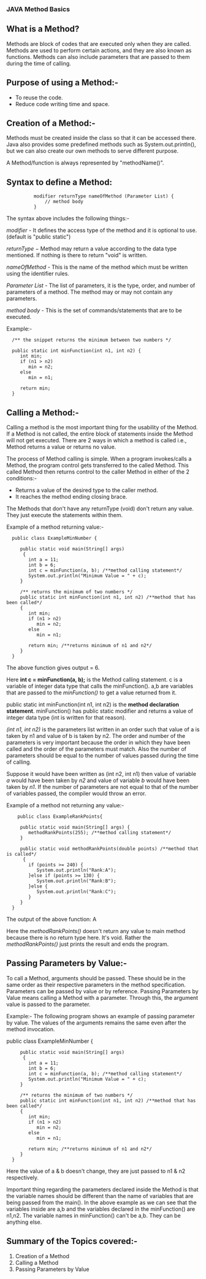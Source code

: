### **JAVA Method Basics**

## What is a Method?

Methods are block of codes that are executed only when they are called.
Methods are used to perform certain actions, and they are also known as functions.
Methods can also include parameters that are passed to them during the time of calling.


## Purpose of using a Method:-
- To reuse the code.
- Reduce code writing time and space.


## Creation of a Method:-
Methods must be created inside the class so that it can be accessed there. Java also provides some predefined methods such as System.out.println(), but we can also create our
own methods to serve different purpose.

A Method/function is always represented by "methodName()".

## Syntax to define a Method:
              
              modifier returnType nameOfMethod (Parameter List) {
                  // method body
              }


The syntax above includes the following things:-

*modifier* - It defines the access type of the method and it is optional to use.(default is "public static")

*returnType* − Method may return a value according to the data type mentioned. If nothing is there to return "void" is written.

*nameOfMethod* - This is the name of the method which must be written using the identifier rules.

*Parameter List* - The list of parameters, it is the type, order, and number of parameters of a method. The method may or may not contain any parameters.

*method body* - This is the set of commands/statements that are to be executed.

   Example:-
      
      /** the snippet returns the minimum between two numbers */

      public static int minFunction(int n1, int n2) {
         int min;
         if (n1 > n2)
            min = n2;
         else
            min = n1;

         return min; 
      }


## Calling a Method:-

Calling a method is the most important thing for the usability of the Method. 
If a Method is not called, the entire block of statements inside the Method will not get executed.
There are 2 ways in which a method is called i.e., Method returns a value or returns no value.

The process of Method calling is simple. When a program invokes/calls a Method, the program control gets transferred to the called Method.
This called Method then returns control to the caller Method in either of the 2 conditions:-
 
 - Returns a value of the desired type to the caller method.
 - It reaches the method ending closing brace.

The Methods that don't have any returnType (void) don't return any value. They just execute the statements within them.

  Example of a method returning value:-

      public class ExampleMinNumber {
   
         public static void main(String[] args)
          {
            int a = 11;
            int b = 6;
            int c = minFunction(a, b); /**method calling statement*/
            System.out.println("Minimum Value = " + c);
         }

         /** returns the minimum of two numbers */
         public static int minFunction(int n1, int n2) /**method that has been called*/
         {
            int min;
            if (n1 > n2)
               min = n2;
            else
               min = n1;

            return min; /**returns minimum of n1 and n2*/ 
         }
      }

   The above function gives output = 6.


   Here **int c = minFunction(a, b);** is the Method calling statement. c is a variable of integer data type that calls the minFunction().
   a,b are variables that are passed to the *minFunction()* to get a value returned from it.

   public static int minFunction(int n1, int n2) is the **method declaration statement**. minFunction() has public static modifier and returns a value of integer data type
   (int is written for that reason).

   *(int n1, int n2)* is the parameters list written in an order such that value of a is taken by n1 and value of b is taken by n2.
   The order and number of the parameters is very important because the order in which they have been called and the order of the parameters must match.
   Also the number of parameters should be equal to the number of values passed during the time of calling. 

   Suppose it would have been written as (int n2, int n1) then value of variable *a* would have been taken by *n2* and value of variable *b* would have been taken by *n1*.
   If the number of parameters are not equal to that of the number of variables passed, the compiler would throw an error.


  Example of a method not returning any value:-

        public class ExampleRankPoints{

         public static void main(String[] args) {
            methodRankPoints(255); /**method calling statement*/
         }

         public static void methodRankPoints(double points) /**method that is called*/
          {
            if (points >= 240) {
               System.out.println("Rank:A");
            }else if (points >= 130) {
               System.out.println("Rank:B");
            }else {
               System.out.println("Rank:C");
            }
         }
      }

   The output of the above function: A

 Here the *methodRankPoints()* doesn't return any value to main method because there is no return type here. It's void.
 Rather the *methodRankPoints()* just prints the result and ends the program.


 ## Passing Parameters by Value:-

 To call a Method, arguments should be passed.
 These should be in the same order as their respective parameters in the method specification.
 Parameters can be passed by value or by reference.
 Passing Parameters by Value means calling a Method with a parameter. Through this, the argument value is passed to the parameter.


   Example:-
   The following program shows an example of passing parameter by value. The values of the arguments remains the same even after the method invocation.

   public class ExampleMinNumber {
   
         public static void main(String[] args)
          {
            int a = 11;
            int b = 6;
            int c = minFunction(a, b); /**method calling statement*/
            System.out.println("Minimum Value = " + c);
         }

         /** returns the minimum of two numbers */
         public static int minFunction(int n1, int n2) /**method that has been called*/
         {
            int min;
            if (n1 > n2)
               min = n2;
            else
               min = n1;

            return min; /**returns minimum of n1 and n2*/ 
         }
      }

  Here the value of a & b doesn't change, they are just passed to n1 & n2 respectively.

Important thing regarding the parameters declared inside the Method is that the variable names should be different than the name of variables that are being passed from the main().
In the above example as we can see that the variables inside are a,b and the variables declared in the minFunction() are n1,n2. 
The variable names in minFunction() can't be a,b. They can be anything else.



## Summary of the Topics covered:-

1. Creation of a Method
2. Calling a Method
3. Passing Parameters by Value
